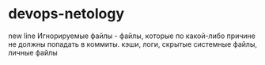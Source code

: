 # devops-netology
new line
Игнорируемые файлы - файлы, которые по какой-либо причине не должны попадать в коммиты.
кэши, логи, скрытые системные файлы, личные файлы
